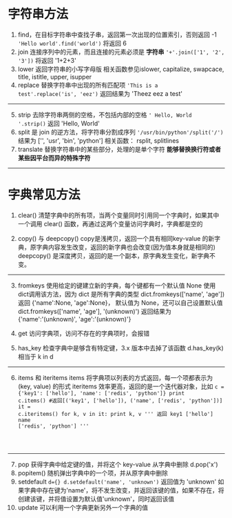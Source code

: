 # 字符串方法
1. find，在目标字符串中查找子串，返回第一次出现的位置索引，否则返回 -1
<code>'Hello world'.find('world')</code> 
将返回 6
2. join 连接序列中的元素，而且连接的元素必须是 **字符串**
<code>'+'.join(['1', '2', '3'])</code>
将返回 '1+2+3'
3. lower 返回字符串的小写字母版
相关函数参见islower, capitalize, swapcace, title, istitle, upper, isupper
4. replace 替换字符串中出现的所有匹配项
<code>'This is a test'.replace('is', 'eez')</code>
返回结果为 'Theez eez a test'

---

5. strip 去除字符串两侧的空格，不包括内部的空格
<code>'   Hello, World    '.strip()</code>
返回 'Hello, World'
6. split 是 join 的逆方法，将字符串分割成序列
<code>'/usr/bin/python'/split('/')</code>
结果为 ['', 'usr', 'bin', 'python']
相关函数： rsplit, splitlines
7. translate 替换字符串中的某些部分，处理的是单个字符
**能够替换换行符或者某些因平台而异的特殊字符**

---

# 字典常见方法
1. clear()
清楚字典中的所有项，当两个变量同时引用同一个字典时，如果其中一个调用 clear() 函数，再通过这两个变量访问字典时，字典都是空的

2. copy() 与 deepcopy()
copy是浅拷贝，返回一个具有相同key-value 的新字典，原字典内容发生改变，返回的新字典也会改变(因为值本身就是相同的)
deepcopy() 是深度拷贝，返回的是一个副本，原字典发生变化，新字典不变。

---

3. fromkeys 使用给定的键建立新的字典，每个键都有一个默认值 None
使用dict调用该方法，因为 dict 是所有字典的类型
dict.fromkeys(['name', 'age']) 
返回 {'name':None, 'age':None}， 默认值为 None，还可以自己设置默认值
dict.fromkeys(['name', 'age'], '(unknown)')
返回结果为 {'name':'(unknown)', 'age':'(unknown)'}

4. get 访问字典项，访问不存在的字典项时，会报错
5. has_key 检查字典中是够含有特定键，3.x 版本中去掉了该函数
d.has_key(k) 相当于 k in d

---

6. items 和 iteritems
items 将字典项以列表的方式返回，每一个项都表示为 (key, value) 的形式
iteritems 效率更高，返回的是一个迭代器对象，比如
<code>c = {'key1': ['hello'], 'name': ['redis', 'python']}
print c.items()
#返回[('key1', ['hello']), ('name', ['redis', 'python'])]
it = c.iteritems()
for k, v in it:
	print k, v
'''
返回
key1 ['hello']
name ['redis', 'python']
'''
</code>

---

7. pop 获得字典中给定键的值，并将这个 key-value 从字典中删除
d.pop('x')
8. popitem() 随机弹出字典中的一个项，并从原字典中删除
9. setdefault
<code>d={}
d.setdefault('name', 'unknown')</code>
返回值为 'unknown'
如果字典中存在键为'name'，将不发生改变，并返回该键的值，如果不存在，将创建该键，并将值设置为默认值'unknown'，同时返回该值
10. update 可以利用一个字典更新另外一个字典的值
